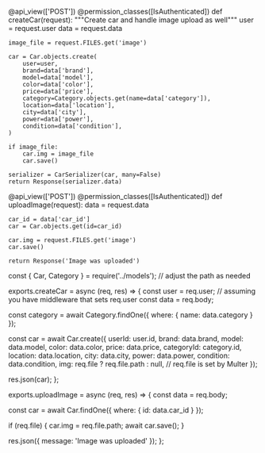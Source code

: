 
@api_view(['POST'])
@permission_classes([IsAuthenticated])
def createCar(request):
    """Create car and handle image upload as well"""
    user = request.user
    data = request.data

    image_file = request.FILES.get('image')

    car = Car.objects.create(
        user=user,
        brand=data['brand'],
        model=data['model'],
        color=data['color'],
        price=data['price'],
        category=Category.objects.get(name=data['category']),
        location=data['location'],
        city=data['city'],
        power=data['power'],
        condition=data['condition'],
    )

    if image_file:
        car.img = image_file
        car.save()

    serializer = CarSerializer(car, many=False)
    return Response(serializer.data)



@api_view(['POST'])
@permission_classes([IsAuthenticated])
def uploadImage(request):
    data = request.data

    car_id = data['car_id']
    car = Car.objects.get(id=car_id)

    car.img = request.FILES.get('image')
    car.save()

    return Response('Image was uploaded')


const { Car, Category } = require('../models'); // adjust the path as needed

exports.createCar = async (req, res) => {
  const user = req.user; // assuming you have middleware that sets req.user
  const data = req.body;

  const category = await Category.findOne({ where: { name: data.category } });

  const car = await Car.create({
    userId: user.id,
    brand: data.brand,
    model: data.model,
    color: data.color,
    price: data.price,
    categoryId: category.id,
    location: data.location,
    city: data.city,
    power: data.power,
    condition: data.condition,
    img: req.file ? req.file.path : null, // req.file is set by Multer
  });

  res.json(car);
};

exports.uploadImage = async (req, res) => {
  const data = req.body;

  const car = await Car.findOne({ where: { id: data.car_id } });

  if (req.file) {
    car.img = req.file.path;
    await car.save();
  }

  res.json({ message: 'Image was uploaded' });
};

